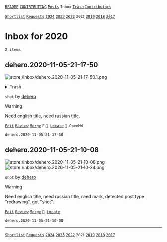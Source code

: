 [`README`](../../README.md) [`CONTRIBUTING`](../../CONTRIBUTING.md) [`Posts`](../posts/index.md) `Inbox` [`Trash`](../trash/index.md) [`Contributors`](../contributors.md)

[`Shortlist`](shortlist.md) [`Requests`](requests.md) [`2024`](index.md) [`2023`](2023.md) [`2022`](2022.md) `2020` [`2019`](2019.md) [`2018`](2018.md) [`2017`](2017.md)

# Inbox for 2020

`2 items`

## <span id="dehero.2020-11-05-21-17-50">dehero.2020-11-05-21-17-50</span>

![store:/inbox/dehero.2020-11-05-21-17-50.1.png](../../assets/previews/inbox/dehero.2020-11-05-21-17-50.1.avif "dehero.2020-11-05-21-17-50.1")

<details>
<summary>Trash</summary>

![store:/inbox/dehero.2020-11-05-21-17-50.png](../../assets/previews/inbox/dehero.2020-11-05-21-17-50.avif "dehero.2020-11-05-21-17-50")
</details>

`shot` by [dehero](../contributors.md#dehero)

> [!WARNING]
> Need english title, need russian title.

[`Edit`](https://github.com/dehero/mwscr/issues/new?labels=editing&amp;template=editing.yml&amp;title=dehero.2020-11-05-21-17-50&amp;postContent=store%3A%2Finbox%2Fdehero.2020-11-05-21-17-50.1.png&amp;postTitle=&amp;postTitleRu=&amp;postAuthor=dehero&amp;postType=shot&amp;postEngine=OpenMW&amp;postAddon=&amp;postTags=&amp;postLocation=&amp;postMark=E&amp;postViolation=&amp;postTrash=store%3A%2Finbox%2Fdehero.2020-11-05-21-17-50.png&amp;postRequest=) [`Review`](https://github.com/dehero/mwscr/issues/new?labels=review&amp;template=review.yml&amp;title=dehero.2020-11-05-21-17-50) [`Merge`](https://github.com/dehero/mwscr/issues/new?labels=merging&amp;template=merging.yml&amp;title=dehero.2020-11-05-21-17-50) `E` <code>📍 [Locate](https://github.com/dehero/mwscr/issues/new?labels=location&template=location.yml&title=dehero.2020-11-05-21-17-50&postLocation=)</code> `🚀 OpenMW`

```
dehero.2020-11-05-21-17-50
```

## <span id="dehero.2020-11-05-21-10-08">dehero.2020-11-05-21-10-08</span>

![store:/inbox/dehero.2020-11-05-21-10-08.png](../../assets/previews/inbox/dehero.2020-11-05-21-10-08.avif "dehero.2020-11-05-21-10-08")
![store:/inbox/dehero.2020-11-05-21-10-24.png](../../assets/previews/inbox/dehero.2020-11-05-21-10-24.avif "dehero.2020-11-05-21-10-24")

`shot` by [dehero](../contributors.md#dehero)

> [!WARNING]
> Need english title, need russian title, need mark, detected post type "redrawing", got "shot".

[`Edit`](https://github.com/dehero/mwscr/issues/new?labels=editing&amp;template=editing.yml&amp;title=dehero.2020-11-05-21-10-08&amp;postContent=store%3A%2Finbox%2Fdehero.2020-11-05-21-10-08.png%0Astore%3A%2Finbox%2Fdehero.2020-11-05-21-10-24.png&amp;postTitle=&amp;postTitleRu=&amp;postAuthor=dehero&amp;postType=shot&amp;postEngine=&amp;postAddon=&amp;postTags=&amp;postLocation=&amp;postMark=&amp;postViolation=&amp;postTrash=&amp;postRequest=) [`Review`](https://github.com/dehero/mwscr/issues/new?labels=review&amp;template=review.yml&amp;title=dehero.2020-11-05-21-10-08) [`Merge`](https://github.com/dehero/mwscr/issues/new?labels=merging&amp;template=merging.yml&amp;title=dehero.2020-11-05-21-10-08) <code>📍 [Locate](https://github.com/dehero/mwscr/issues/new?labels=location&template=location.yml&title=dehero.2020-11-05-21-10-08&postLocation=)</code>

```
dehero.2020-11-05-21-10-08
```

---

[`Shortlist`](shortlist.md) [`Requests`](requests.md) [`2024`](index.md) [`2023`](2023.md) [`2022`](2022.md) `2020` [`2019`](2019.md) [`2018`](2018.md) [`2017`](2017.md)
